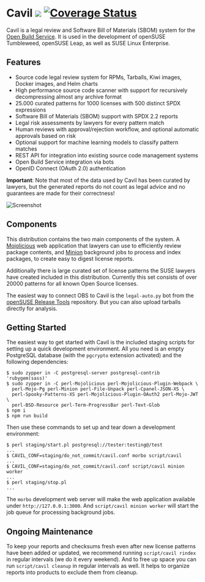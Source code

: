 # Cavil [![](https://github.com/openSUSE/cavil/workflows/linux/badge.svg)](https://github.com/openSUSE/cavil/actions) [![Coverage Status](https://coveralls.io/repos/github/openSUSE/cavil/badge.svg?branch=master)](https://coveralls.io/github/openSUSE/cavil?branch=master)

  Cavil is a legal review and Software Bill of Materials (SBOM) system for the
  [Open Build Service](https://openbuildservice.org). It is used in the development of openSUSE Tumbleweed,
  openSUSE Leap, as well as SUSE Linux Enterprise.

## Features

* Source code legal review system for RPMs, Tarballs, Kiwi images, Docker images, and Helm charts
* High performance source code scanner with support for recursively decompressing almost any archive format
* 25.000 curated patterns for 1000 licenses with 500 distinct SPDX expressions
* Software Bill of Materials (SBOM) support with SPDX 2.2 reports
* Legal risk assessments by lawyers for every pattern match
* Human reviews with approval/rejection workflow, and optional automatic approvals based on risk
* Optional support for machine learning models to classify pattern matches
* REST API for integration into existing source code management systems
* Open Build Service integration via bots
* OpenID Connect (OAuth 2.0) authentication

**Important**: Note that most of the data used by Cavil has been curated by lawyers, but the generated reports do not
count as legal advice and no guarantees are made for their correctness!

![Screenshot](https://raw.github.com/openSUSE/cavil/master/examples/report.png?raw=true)

## Components

  This distribution contains the two main components of the system. A [Mojolicious](https://mojolicious.org) web
  application that lawyers can use to efficiently review package contents, and [Minion](https://metacpan.org/pod/Minion)
  background jobs to process and index packages, to create easy to digest license reports.

  Additionally there is large curated set of license patterns the SUSE lawyers have created included in this
  distribution. Currently this set consists of over 20000 patterns for all known Open Source licenses.

  The easiest way to connect OBS to Cavil is the `legal-auto.py` bot from the
  [openSUSE Release Tools](https://github.com/openSUSE/openSUSE-release-tools) repository. But you can also upload
  tarballs directly for analysis.

## Getting Started

  The easiest way to get started with Cavil is the included staging scripts for setting up a quick development
  environment. All you need is an empty PostgreSQL database (with the `pgcrypto` extension activated) and the following
  dependencies:

    $ sudo zypper in -C postgresql-server postgresql-contrib 'rubygem(sass)'
    $ sudo zypper in -C perl-Mojolicious perl-Mojolicious-Plugin-Webpack \
      perl-Mojo-Pg perl-Minion perl-File-Unpack perl-Cpanel-JSON-XS \
      perl-Spooky-Patterns-XS perl-Mojolicious-Plugin-OAuth2 perl-Mojo-JWT \
      perl-BSD-Resource perl-Term-ProgressBar perl-Text-Glob
    $ npm i
    $ npm run build

  Then use these commands to set up and tear down a development environment:

    $ perl staging/start.pl postgresql://tester:testing@/test
    ...
    $ CAVIL_CONF=staging/do_not_commit/cavil.conf morbo script/cavil
    ...
    $ CAVIL_CONF=staging/do_not_commit/cavil.conf script/cavil minion worker
    ...
    $ perl staging/stop.pl
    ...

  The `morbo` development web server will make the web application available under `http://127.0.0.1:3000`. And
  `script/cavil minion worker` will start the job queue for processing background jobs.

## Ongoing Maintenance

To keep your reports and checksums fresh even after new license patterns have been added or updated, we recommend
running `script/cavil rindex` in regular intervals (we do it every weekend). And to free up space you can run
`script/cavil cleanup` in regular intervals as well. It helps to organize reports into products to exclude them from
cleanup.
